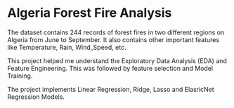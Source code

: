 # Algeria Forest Fire Analysis 

The dataset contains 244 records of forest fires in two different regions on Algeria from June to September. It also contains other important features like Temperature, Rain, Wind_Speed, etc. 

This project helped me understand the Exploratory Data Analysis (EDA) and Feature Engineering. 
This was followed by feature selection and Model Training. 

The project implements Linear Regression, Ridge, Lasso and ElasricNet Regression Models.
